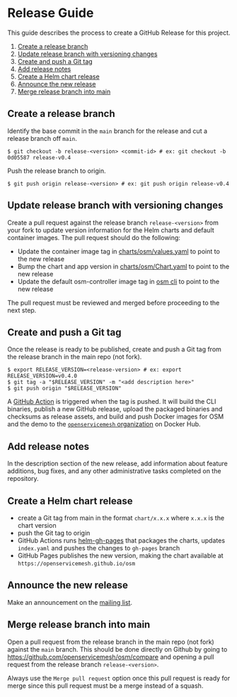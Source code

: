 # Release Guide

This guide describes the process to create a GitHub Release for this project.

1. [Create a release branch](#create-a-release-branch)
1. [Update release branch with versioning changes](#update-release-branch-with-versioning-changes)
1. [Create and push a Git tag](#create-and-push-a-git-tag)
1. [Add release notes](#add-release-notes)
1. [Create a Helm chart release](#create-a-helm-chart-release)
1. [Announce the new release](#announce-the-new-release)
1. [Merge release branch into main](#merge-release-branch-into-main)

## Create a release branch

Identify the base commit in the `main` branch for the release and cut a release branch off `main`.
```console
$ git checkout -b release-<version> <commit-id> # ex: git checkout -b 0d05587 release-v0.4
```

Push the release branch to origin.
```console
$ git push origin release-<version> # ex: git push origin release-v0.4
```

## Update release branch with versioning changes

Create a pull request against the release branch `release-<version>` from your fork to update version
information for the Helm charts and default container images. The pull request should do the following:

* Update the container image tag in [charts/osm/values.yaml](/charts/osm/values.yaml) to point to the new release
* Bump the chart and app version in [charts/osm/Chart.yaml](/charts/osm/Chart.yaml) to point to the new release
* Update the default osm-controller image tag in [osm cli](/cmd/cli/install.go) to point to the new release

The pull request must be reviewed and merged before proceeding to the next step.

## Create and push a Git tag

Once the release is ready to be published, create and push a Git tag from the release branch in
the main repo (not fork).

```console
$ export RELEASE_VERSION=<release-version> # ex: export RELEASE_VERSION=v0.4.0
$ git tag -a "$RELEASE_VERSION" -m "<add description here>"
$ git push origin "$RELEASE_VERSION"
```

A [GitHub Action](/.github/workflows/release.yml) is triggered when the tag is pushed.
It will build the CLI binaries, publish a new GitHub release,
upload the packaged binaries and checksums as release assets,
and build and push Docker images for OSM and the demo to the
[`openservicemesh` organization](https://hub.docker.com/u/openservicemesh) on Docker Hub.

## Add release notes

In the description section of the new release, add information about feature additions, bug fixes,
and any other administrative tasks completed on the repository.

## Create a Helm chart release

* create a Git tag from main in the format `chart/x.x.x` where `x.x.x` is the chart version
* push the Git tag to origin
* GitHub Actions runs [helm-gh-pages](https://github.com/stefanprodan/helm-gh-pages) that packages the charts, updates `index.yaml` and pushes the changes to `gh-pages` branch
* GitHub Pages publishes the new version, making the chart available at `https://openservicemesh.github.io/osm`

## Announce the new release

Make an announcement on the [mailing list](https://groups.google.com/g/openservicemesh).

## Merge release branch into main

Open a pull request from the release branch in the main repo (not fork) against the `main` branch.
This should be done directly on Github by going to https://github.com/openservicemesh/osm/compare
and opening a pull request from the release branch `release-<version>`.

Always use the `Merge pull request` option once this pull request is ready for merge since this
pull request must be a merge instead of a squash.